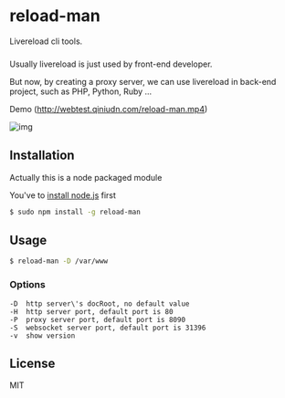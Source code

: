 reload-man
==================
Livereload cli tools.

### 

Usually livereload is just used by front-end developer.

But now, by creating a proxy server, we can use livereload in back-end project, such as PHP, Python, Ruby ...

Demo (http://webtest.qiniudn.com/reload-man.mp4)

![img](http://webtest.qiniudn.com/reload-man.png)


## Installation

Actually this is a node packaged module

You've to [install node.js](http://nodejs.org/download/) first

```bash
$ sudo npm install -g reload-man
```

## Usage

```bash
$ reload-man -D /var/www
```

### Options
```
-D  http server\'s docRoot, no default value
-H  http server port, default port is 80
-P  proxy server port, default port is 8090
-S  websocket server port, default port is 31396
-v  show version
```

## License

MIT
